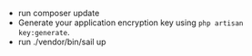 

* run composer update
* Generate your application encryption key using `php artisan key:generate`.
* run ./vendor/bin/sail up
